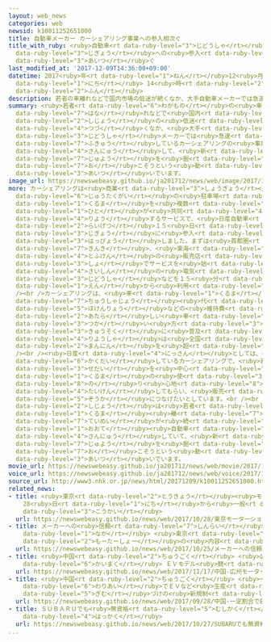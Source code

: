 ```yaml
---
layout: web_news
categories: web
newsid: k10011252651000
title: 自動車メーカー カーシェアリング事業への参入相次ぐ
title_with_ruby: <ruby>自動車<rt data-ruby-level="3">じどうしゃ</rt></ruby>メーカー カーシェアリング<ruby>事業<rt
  data-ruby-level="3">じぎょう</rt></ruby>への<ruby>参入<rt data-ruby-level="4">さんにゅう</rt></ruby><ruby>相次<rt
  data-ruby-level="3">あいつ</rt></ruby>ぐ
last_modified_at: '2017-12-09T14:36:00+09:00'
datetime: 2017<ruby>年<rt data-ruby-level="1">ねん</rt></ruby>12<ruby>月<rt data-ruby-level="1">がつ</rt></ruby>09<ruby>日<rt
  data-ruby-level="1">にち</rt></ruby> 14<ruby>時<rt data-ruby-level="2">じ</rt></ruby>36<ruby>分<rt
  data-ruby-level="2">ふん</rt></ruby>
description: 若者の車離れなどで国内市場の低迷が続くなか、大手自動車メーカーでは急速に普及しているカーシェアリングの事業に参入して、新たな需要を掘り起こそうという動きが相次いでいます。
summary: <ruby>若者<rt data-ruby-level="6">わかもの</rt></ruby>の<ruby>車<rt data-ruby-level="1">くるま</rt></ruby><ruby>離<rt
  data-ruby-level="7">はな</rt></ruby>れなどで<ruby>国内<rt data-ruby-level="2">こくない</rt></ruby><ruby>市場<rt
  data-ruby-level="2">しじょう</rt></ruby>の<ruby>低迷<rt data-ruby-level="7">ていめい</rt></ruby>が<ruby>続<rt
  data-ruby-level="4">つづ</rt></ruby>くなか、<ruby>大手<rt data-ruby-level="1">おおて</rt></ruby><ruby>自動車<rt
  data-ruby-level="3">じどうしゃ</rt></ruby>メーカーでは<ruby>急速<rt data-ruby-level="3">きゅうそく</rt></ruby>に<ruby>普及<rt
  data-ruby-level="7">ふきゅう</rt></ruby>しているカーシェアリングの<ruby>事業<rt data-ruby-level="3">じぎょう</rt></ruby>に<ruby>参入<rt
  data-ruby-level="4">さんにゅう</rt></ruby>して、<ruby>新<rt data-ruby-level="2">あら</rt></ruby>たな<ruby>需要<rt
  data-ruby-level="7">じゅよう</rt></ruby>を<ruby>掘<rt data-ruby-level="7">ほ</rt></ruby>り<ruby>起<rt
  data-ruby-level="7">お</rt></ruby>こそうという<ruby>動<rt data-ruby-level="3">うご</rt></ruby>きが<ruby>相次<rt
  data-ruby-level="3">あいつ</rt></ruby>いでいます。
image_url: https://newswebeasy.github.io/ja201712/news/web/image/2017/12/09/K10011252651_1712091811_1712091815_01_03.jpg
more: カーシェアリングは<ruby>商業<rt data-ruby-level="3">しょうぎょう</rt></ruby><ruby>施設<rt data-ruby-level="7">しせつ</rt></ruby>や<ruby>住宅街<rt
  data-ruby-level="6">じゅうたくがい</rt></ruby>の<ruby>駐車場<rt data-ruby-level="7">ちゅうしゃじょう</rt></ruby>などにある<ruby>車<rt
  data-ruby-level="1">くるま</rt></ruby>を<ruby>複数<rt data-ruby-level="5">ふくすう</rt></ruby>の<ruby>人<rt
  data-ruby-level="1">ひと</rt></ruby>が<ruby>共同<rt data-ruby-level="4">きょうどう</rt></ruby>で<ruby>利用<rt
  data-ruby-level="4">りよう</rt></ruby>するサービスで、<ruby>日産自動車<rt data-ruby-level="4">にっさんじどうしゃ</rt></ruby>は<ruby>来月<rt
  data-ruby-level="2">らいげつ</rt></ruby>１５<ruby>日<rt data-ruby-level="1">にち</rt></ruby>から<ruby>事業<rt
  data-ruby-level="3">じぎょう</rt></ruby>に<ruby>参入<rt data-ruby-level="4">さんにゅう</rt></ruby>すると<ruby>発表<rt
  data-ruby-level="3">はっぴょう</rt></ruby>しました。まずは<ruby>首都圏<rt data-ruby-level="7">しゅとけん</rt></ruby>と<ruby>近畿<rt
  data-ruby-level="7">きんき</rt></ruby>、<ruby>東海<rt data-ruby-level="2">とうかい</rt></ruby>の９の<ruby>都府県<rt
  data-ruby-level="4">とふけん</rt></ruby>の<ruby>販売店<rt data-ruby-level="7">はんばいてん</rt></ruby>など、およそ３０か<ruby>所<rt
  data-ruby-level="3">しょ</rt></ruby>でサービスを<ruby>始<rt data-ruby-level="3">はじ</rt></ruby>め、<ruby>最新<rt
  data-ruby-level="4">さいしん</rt></ruby>の<ruby>電気<rt data-ruby-level="2">でんき</rt></ruby><ruby>自動車<rt
  data-ruby-level="3">じどうしゃ</rt></ruby>などを１５<ruby>分<rt data-ruby-level="2">ふん</rt></ruby>２００<ruby>円<rt
  data-ruby-level="1">えん</rt></ruby>から<ruby>利用<rt data-ruby-level="4">りよう</rt></ruby>できるようにします。<br
  /><br />カーシェアリングは、<ruby>車<rt data-ruby-level="1">くるま</rt></ruby>を<ruby>所有<rt data-ruby-level="3">しょゆう</rt></ruby>せず、<ruby>駐車場<rt
  data-ruby-level="7">ちゅうしゃじょう</rt></ruby><ruby>代<rt data-ruby-level="3">だい</rt></ruby>や<ruby>保険料<rt
  data-ruby-level="5">ほけんりょう</rt></ruby>などの<ruby>維持費<rt data-ruby-level="7">いじひ</rt></ruby>がかからないため、<ruby>新<rt
  data-ruby-level="2">あたら</rt></ruby>しい<ruby>車<rt data-ruby-level="1">くるま</rt></ruby>の<ruby>使<rt
  data-ruby-level="3">つか</rt></ruby>い<ruby>方<rt data-ruby-level="3">かた</rt></ruby>として<ruby>急速<rt
  data-ruby-level="3">きゅうそく</rt></ruby>に<ruby>普及<rt data-ruby-level="7">ふきゅう</rt></ruby>していて、<ruby>利用者<rt
  data-ruby-level="4">りようしゃ</rt></ruby>は<ruby>全国<rt data-ruby-level="3">ぜんこく</rt></ruby>で１００<ruby>万人<rt
  data-ruby-level="2">まんにん</rt></ruby>を<ruby>超<rt data-ruby-level="7">こ</rt></ruby>えています。<br
  /><br /><ruby>日産<rt data-ruby-level="4">にっさん</rt></ruby>としては、<ruby>利用<rt data-ruby-level="4">りよう</rt></ruby>が<ruby>拡大<rt
  data-ruby-level="6">かくだい</rt></ruby>しているカーシェアリングで、<ruby>若<rt data-ruby-level="6">わか</rt></ruby>い<ruby>世代<rt
  data-ruby-level="3">せだい</rt></ruby>を<ruby>中心<rt data-ruby-level="2">ちゅうしん</rt></ruby>に<ruby>車<rt
  data-ruby-level="1">くるま</rt></ruby>の<ruby>使<rt data-ruby-level="3">つか</rt></ruby>いやすさや<ruby>乗<rt
  data-ruby-level="8">の</rt></ruby>り<ruby>心地<rt data-ruby-level="8">ごこち</rt></ruby>などを<ruby>体験<rt
  data-ruby-level="4">たいけん</rt></ruby>してもらい、<ruby>販売<rt data-ruby-level="7">はんばい</rt></ruby>の<ruby>増加<rt
  data-ruby-level="5">ぞうか</rt></ruby>につなげたいとしています。<br /><br /><ruby>国内<rt data-ruby-level="2">こくない</rt></ruby><ruby>市場<rt
  data-ruby-level="2">しじょう</rt></ruby>は<ruby>若者<rt data-ruby-level="6">わかもの</rt></ruby>の<ruby>車<rt
  data-ruby-level="1">くるま</rt></ruby><ruby>離<rt data-ruby-level="7">はな</rt></ruby>れなどで<ruby>低迷<rt
  data-ruby-level="7">ていめい</rt></ruby>が<ruby>続<rt data-ruby-level="4">つづ</rt></ruby>いていますが、<ruby>大手<rt
  data-ruby-level="1">おおて</rt></ruby><ruby>自動車<rt data-ruby-level="3">じどうしゃ</rt></ruby>メーカーでは、ホンダもカーシェアリングに<ruby>参入<rt
  data-ruby-level="4">さんにゅう</rt></ruby>していて、<ruby>新<rt data-ruby-level="2">あら</rt></ruby>たな<ruby>需要<rt
  data-ruby-level="7">じゅよう</rt></ruby>を<ruby>掘<rt data-ruby-level="7">ほ</rt></ruby>り<ruby>起<rt
  data-ruby-level="7">お</rt></ruby>こそうという<ruby>動<rt data-ruby-level="3">うご</rt></ruby>きが<ruby>相次<rt
  data-ruby-level="3">あいつ</rt></ruby>いでいます。
movie_url: https://newswebeasy.github.io/ja201712/news/web/movie/2017/12/09/k10011252651_201712091811_201712091815.mp4
voice_url: https://newswebeasy.github.io/ja201712/news/web/voice/2017/12/09/k10011252651_201712091811_201712091815.mp3
source_url: http://www3.nhk.or.jp/news/html/20171209/k10011252651000.html
related_news:
- title: <ruby>東京<rt data-ruby-level="2">とうきょう</rt></ruby><ruby>モーターショー<rt data-ruby-level="2">もーたーしょー</rt></ruby>
    28<ruby>日<rt data-ruby-level="1">にち</rt></ruby>から<ruby>一般<rt data-ruby-level="7">いっぱん</rt></ruby><ruby>公開<rt
    data-ruby-level="3">こうかい</rt></ruby>
  url: https://newswebeasy.github.io/news/web/2017/10/28/東京モーターショー-28日から一般公開
- title: メーカーへの<ruby>信頼<rt data-ruby-level="7">しんらい</rt></ruby><ruby>揺<rt data-ruby-level="7">ゆ</rt></ruby>らぐ<ruby>中<rt
    data-ruby-level="1">なか</rt></ruby> <ruby>東京<rt data-ruby-level="2">とうきょう</rt></ruby><ruby>モーターショー<rt
    data-ruby-level="2">もーたーしょー</rt></ruby>の<ruby>内容<rt data-ruby-level="5">ないよう</rt></ruby>は
  url: https://newswebeasy.github.io/news/web/2017/10/25/メーカーへの信頼揺らぐ中-東京モーターショーの内容は
- title: <ruby>中国<rt data-ruby-level="2">ちゅうごく</rt></ruby> <ruby>広州<rt data-ruby-level="3">こうしゅう</rt></ruby>モーターショー<ruby>開幕<rt
    data-ruby-level="6">かいまく</rt></ruby> ＥＶモデル<ruby>競<rt data-ruby-level="7">きそ</rt></ruby>う
  url: https://newswebeasy.github.io/news/web/2017/11/17/中国-広州モーターショー開幕-EVモデル競う
- title: <ruby>中国<rt data-ruby-level="2">ちゅうごく</rt></ruby> <ruby>一定<rt data-ruby-level="3">いってい</rt></ruby><ruby>割合<rt
    data-ruby-level="6">わりあい</rt></ruby>でＥＶなど<ruby>生産<rt data-ruby-level="4">せいさん</rt></ruby><ruby>義務<rt
    data-ruby-level="5">ぎむ</rt></ruby>づけの<ruby>新規制<rt data-ruby-level="5">しんきせい</rt></ruby>
  url: https://newswebeasy.github.io/news/web/2017/09/28/中国-一定割合でEVなど生産義務づけの新規制
- title: ＳＵＢＡＲＵでも<ruby>無資格<rt data-ruby-level="5">むしかく</rt></ruby><ruby>検査<rt data-ruby-level="5">けんさ</rt></ruby><ruby>発覚<rt
    data-ruby-level="4">はっかく</rt></ruby>
  url: https://newswebeasy.github.io/news/web/2017/10/27/SUBARUでも無資格検査発覚
...
```


